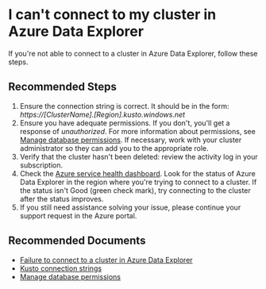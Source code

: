 
<properties
	pageTitle="Data Explorer - Availability and Connectivity"
	description="Unable to connect"
	ms.author="sischleg"
	authors="simonschlegel"
	selfHelpType="generic"
	productPesIds="16602"
	supportTopicIds="32613503"
	cloudEnvironments="public"
	articleId="de-unable-to-connect-b514fd9e3b83"
/>

# I can't connect to my cluster in Azure Data Explorer

If you're not able to connect to a cluster in Azure Data Explorer, follow these steps.

## **Recommended Steps**
1. Ensure the connection string is correct. It should be in the form: <br>*https://[ClusterName].[Region].kusto.windows.net*
2. Ensure you have adequate permissions. If you don't, you'll get a response of *unauthorized*. For more information about permissions, see [Manage database permissions](https://docs.microsoft.com/azure/data-explorer/manage-database-permissions). If necessary, work with your cluster administrator so they can add you to the appropriate role.
3. Verify that the cluster hasn't been deleted: review the activity log in your subscription.
4. Check the [Azure service health dashboard](https://azure.microsoft.com/status/). Look for the status of Azure Data Explorer in the region where you're trying to connect to a cluster. If the status isn't Good (green check mark), try connecting to the cluster after the status improves.
5. If you still need assistance solving your issue, please continue your support request in the Azure portal.

## **Recommended Documents**

* [Failure to connect to a cluster in Azure Data Explorer](https://docs.microsoft.com/en-us/azure/data-explorer/troubleshoot-connect-cluster)<br>
* [Kusto connection strings](https://docs.microsoft.com/en-us/azure/kusto/api/connection-strings/kusto)<br>
* [Manage database permissions](https://docs.microsoft.com/azure/data-explorer/manage-database-permissions)
